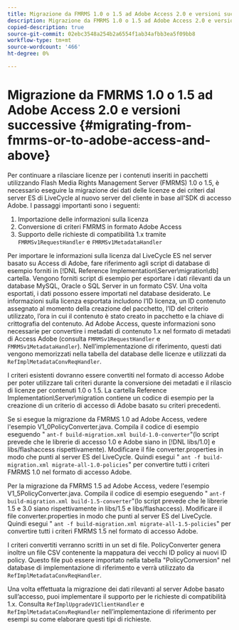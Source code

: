 ```yaml
---
title: Migrazione da FMRMS 1.0 o 1.5 ad Adobe Access 2.0 e versioni successive
description: Migrazione da FMRMS 1.0 o 1.5 ad Adobe Access 2.0 e versioni successive
copied-description: true
source-git-commit: 02ebc3548a254b2a6554f1ab34afbb3ea5f09bb8
workflow-type: tm+mt
source-wordcount: '466'
ht-degree: 0%

---
```


# Migrazione da FMRMS 1.0 o 1.5 ad Adobe Access 2.0 e versioni successive {#migrating-from-fmrms-or-to-adobe-access-and-above}

Per continuare a rilasciare licenze per i contenuti inseriti in pacchetti utilizzando Flash Media Rights Management Server (FMRMS) 1.0 o 1.5, è necessario eseguire la migrazione dei dati delle licenze e dei criteri dal server ES di LiveCycle al nuovo server del cliente in base all&#39;SDK di accesso Adobe. I passaggi importanti sono i seguenti:

1. Importazione delle informazioni sulla licenza
1. Conversione di criteri FMRMS in formato Adobe Access
1. Supporto delle richieste di compatibilità 1.x tramite `FMRMSv1RequestHandler` e `FMRMSv1MetadataHandler`

Per importare le informazioni sulla licenza dal LiveCycle ES nel server basato su Access di Adobe, fare riferimento agli script di database di esempio forniti in [!DNL Reference Implementation\Server\migration\db] cartella. Vengono forniti script di esempio per esportare i dati rilevanti da un database MySQL, Oracle o SQL Server in un formato CSV. Una volta esportati, i dati possono essere importati nel database desiderato. Le informazioni sulla licenza esportata includono l’ID licenza, un ID contenuto assegnato al momento della creazione del pacchetto, l’ID del criterio utilizzato, l’ora in cui il contenuto è stato creato in pacchetto e la chiave di crittografia del contenuto. Ad Adobe Access, queste informazioni sono necessarie per convertire i metadati di contenuto 1.x nel formato di metadati di Access Adobe (consulta `FMRMSv1RequestHandler` e `FMRMSv1MetadataHandler`). Nell’implementazione di riferimento, questi dati vengono memorizzati nella tabella del database delle licenze e utilizzati da `RefImplMetadataConvReqHandler`.

I criteri esistenti dovranno essere convertiti nel formato di accesso Adobe per poter utilizzare tali criteri durante la conversione dei metadati e il rilascio di licenze per contenuti 1.0 o 1.5. La cartella Reference Implementation\Server\migration contiene un codice di esempio per la creazione di un criterio di accesso di Adobe basato su criteri precedenti.

Se si esegue la migrazione da FMRMS 1.0 ad Adobe Access, vedere l&#39;esempio V1_0PolicyConverter.java. Compila il codice di esempio eseguendo &quot; `ant-f build-migration.xml build-1.0-converter`&quot;(lo script prevede che le librerie di accesso 1.0 e Adobe siano in [!DNL libs/1.0] e libs/flashaccess rispettivamente). Modificare il file converter.properties in modo che punti al server ES del LiveCycle. Quindi esegui &quot; `ant -f build-migration.xml migrate-all-1.0-policies`&quot; per convertire tutti i criteri FMRMS 1.0 nel formato di accesso Adobe.

Per la migrazione da FMRMS 1.5 ad Adobe Access, vedere l&#39;esempio V1_5PolicyConverter.java. Compila il codice di esempio eseguendo &quot; `ant-f build-migration.xml build-1.5-converter`&quot;(lo script prevede che le librerie 1.5 e 3.0 siano rispettivamente in libs/1.5 e libs/flashaccess). Modificare il file converter.properties in modo che punti al server ES del LiveCycle. Quindi esegui &quot; `ant -f build-migration.xml migrate-all-1.5-policies`&quot; per convertire tutti i criteri FMRMS 1.5 nel formato di accesso Adobe.

I criteri convertiti verranno scritti in un set di file. PolicyConverter genera inoltre un file CSV contenente la mappatura dei vecchi ID policy ai nuovi ID policy. Questo file può essere importato nella tabella &quot;PolicyConversion&quot; nel database di implementazione di riferimento e verrà utilizzato da `RefImplMetadataConvReqHandler`.

Una volta effettuata la migrazione dei dati rilevanti al server Adobe basato sull’accesso, puoi implementare il supporto per le richieste di compatibilità 1.x. Consulta `RefImplUpgradeV1ClientHandler` e `RefImplMetadataConvReqHandler` nell’implementazione di riferimento per esempi su come elaborare questi tipi di richieste.
